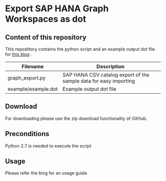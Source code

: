 # Export SAP HANA Graph Workspaces as dot

## Content of this repository
This repostitory contains the python script and an example output dot file for [this blog]() .

| Filename            | Description                                                       |
| ------------------- | ----------------------------------------------------------------- |
| graph_export.py     | SAP HANA CSV catalog export of the sample data for easy importing |
| example/example.dot | Example output dot file                                           |

## Download
For downloading please use the zip download functionality of GitHub.

## Preconditions
Python 2.7 is needed to execute the script

## Usage
Please refer the blog for an usage guide
